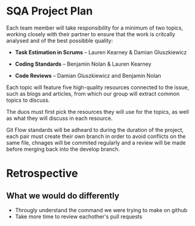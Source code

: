 # **SQA Project Plan**

Each team member will take responsibility for a minimum of two topics, working closely with their partner to ensure that the work is critcally analysed and of the best possibble quality: 

- **Task Estimation in Scrums** – Lauren Kearney & Damian Gluszkiewicz

- **Coding Standards** – Benjamin Nolan & Lauren Kearney

- **Code Reviews** – Damian Gluszkiewicz and Benjamin Nolan

Each topic will feature five high-quality resources connected to the issue, such as blogs and articles, from which our group will extract common topics to discuss.

The duos must first pick the resources they will use for the topics, as well as what they will discuss in each resource.

Git Flow standards will be adheard to during the duration of the project, each pair must create their own branch in order to avoid conflicts on the same file, chnages will be commited regularly and a review will be made before merging back into the develop branch.


# **Retrospective**

## **What we would do differently**
- Througly understand the command we were trying to make on github
- Take more time to review eachother's pull requests
  
